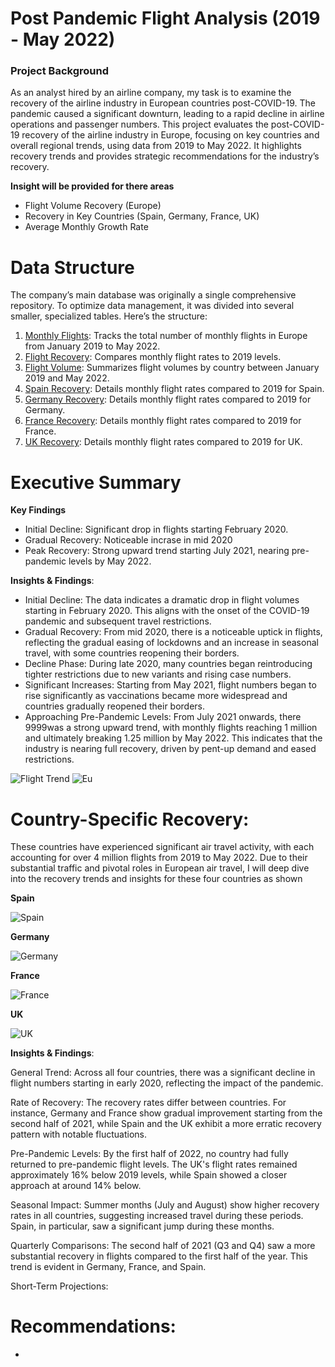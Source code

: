 # Post Pandemic Flight Analysis (2019 - May 2022)
### Project Background
As an analyst hired by an airline company, my task is to examine the recovery of the airline industry in European countries post-COVID-19. The pandemic caused a significant downturn, leading to a rapid decline in airline operations and passenger numbers. This project evaluates the post-COVID-19 recovery of the airline industry in Europe, focusing on key countries and overall regional trends, using data from 2019 to May 2022. It highlights recovery trends and provides strategic recommendations for the industry’s recovery.

**Insight will be provided for there areas**
- Flight Volume Recovery (Europe) 
- Recovery in Key Countries (Spain, Germany, France, UK)
- Average Monthly Growth Rate

# Data Structure 
The company’s main database was originally a single comprehensive repository. To optimize data management, it was divided into several smaller, specialized tables. Here’s the structure:
1. [Monthly Flights](https://github.com/tomzjwang/Post_Pandemic_Flight_Trends/blob/main/monthly_flights.csv): Tracks the total number of monthly flights in Europe from January 2019 to May 2022.
2. [Flight Recovery](https://github.com/tomzjwang/Post_Pandemic_Flight_Trends/blob/main/flight_recovery.csv): Compares monthly flight rates to 2019 levels.
3. [Flight Volume](https://github.com/tomzjwang/Post_Pandemic_Flight_Trends/blob/main/flight_volume.csv): Summarizes flight volumes by country between January 2019 and May 2022.
4. [Spain Recovery](https://github.com/tomzjwang/Post_Pandemic_Flight_Trends/blob/main/spain.csv): Details monthly flight rates compared to 2019 for Spain.
5. [Germany Recovery](https://github.com/tomzjwang/Post_Pandemic_Flight_Trends/blob/main/germany.csv): Details monthly flight rates compared to 2019 for Germany.
6. [France Recovery](https://github.com/tomzjwang/Post_Pandemic_Flight_Trends/blob/main/france.csv): Details monthly flight rates compared to 2019 for France.
7. [UK Recovery](https://github.com/tomzjwang/Post_Pandemic_Flight_Trends/blob/main/uk.csv): Details monthly flight rates compared to 2019 for UK.
   
# Executive Summary
**Key Findings**
- Initial Decline: Significant drop in flights starting February 2020.
- Gradual Recovery: Noticeable incrase in mid 2020
- Peak Recovery: Strong upward trend starting July 2021, nearing pre-pandemic levels by May 2022.




**Insights & Findings**:
- Initial Decline: The data indicates a dramatic drop in flight volumes starting in February 2020. This aligns with the onset of the COVID-19 pandemic and subsequent travel restrictions. 
- Gradual Recovery: From mid 2020, there is a noticeable uptick in flights, reflecting the gradual easing of lockdowns and an increase in seasonal travel, with some countries reopening their borders.
- Decline Phase: During late 2020, many countries began reintroducing tighter restrictions due to new variants and rising case numbers.
- Significant Increases: Starting from May 2021, flight numbers began to rise significantly as vaccinations became more widespread and countries gradually reopened their borders.
- Approaching Pre-Pandemic Levels: From July 2021 onwards, there 9999was a strong upward trend, with monthly flights reaching 1 million and ultimately breaking 1.25 million by May 2022. This indicates that the industry is nearing full recovery, driven by pent-up demand and eased restrictions.

![Flight Trend](https://github.com/user-attachments/assets/a9bd816f-47cc-4e3f-881a-d3fdf7ce2e44)
![Eu](https://github.com/user-attachments/assets/c6bd20d3-11f8-4adf-8d38-10be47bf9748)

# Country-Specific Recovery:
These countries have experienced significant air travel activity, with each accounting for over 4 million flights from 2019 to May 2022. Due to their substantial traffic and pivotal roles in European air travel, I will deep dive into the recovery trends and insights for these four countries as shown

**Spain**

![Spain](https://github.com/user-attachments/assets/152be887-e00b-4106-8061-d5b65affab6e)

**Germany**

![Germany](https://github.com/user-attachments/assets/6420031c-3f0a-48bb-b948-929041174d8c)

**France**

![France](https://github.com/user-attachments/assets/769bbf76-c783-488f-989d-e1171cc697d6)

**UK**

![UK](https://github.com/user-attachments/assets/2f6a834b-74ad-4601-b406-12dda0f481f3)

**Insights & Findings**:

General Trend:
Across all four countries, there was a significant decline in flight numbers starting in early 2020, reflecting the impact of the pandemic.

Rate of Recovery:
The recovery rates differ between countries. For instance, Germany and France show gradual improvement starting from the second half of 2021, while Spain and the UK exhibit a more erratic recovery pattern with notable fluctuations.

Pre-Pandemic Levels:
By the first half of 2022, no country had fully returned to pre-pandemic flight levels. The UK's flight rates remained approximately 16% below 2019 levels, while Spain showed a closer approach at around 14% below.

Seasonal Impact:
Summer months (July and August) show higher recovery rates in all countries, suggesting increased travel during these periods. Spain, in particular, saw a significant jump during these months.

Quarterly Comparisons:
The second half of 2021 (Q3 and Q4) saw a more substantial recovery in flights compared to the first half of the year. This trend is evident in Germany, France, and Spain.

Short-Term Projections:

# Recommendations:
-
